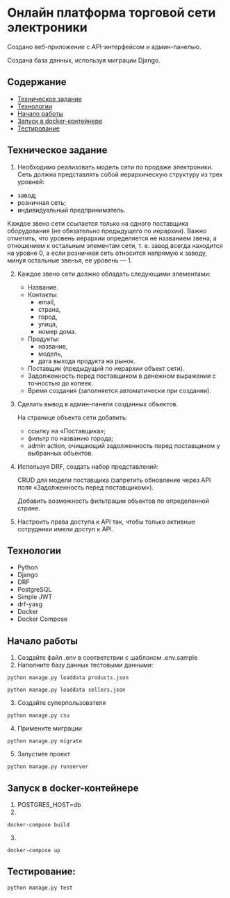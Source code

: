 # Онлайн платформа торговой сети электроники

Создано веб-приложение с API-интерфейсом и админ-панелью.

Создана база данных, используя миграции Django.

## Содержание
- [Техническое задание](#техническое-задание)
- [Технологии](#технологии)
- [Начало работы](#начало-работы)
- [Запуск в docker-контейнере](#запуск-в-docker-контейнере)
- [Тестирование](#тестирование)

## Техническое задание

1. Необходимо реализовать модель сети по продаже электроники.
Сеть должна представлять собой иерархическую структуру из трех уровней:

* завод;
* розничная сеть;
* индивидуальный предприниматель.

Каждое звено сети ссылается только на одного поставщика оборудования (не обязательно предыдущего по иерархии). Важно отметить, что уровень иерархии определяется не названием звена, а отношением к остальным элементам сети, т. е. завод всегда находится на уровне 0, а если розничная сеть относится напрямую к заводу, минуя остальные звенья, ее уровень — 1.

2. Каждое звено сети должно обладать следующими элементами:
   * Название.
   * Контакты:
     * email,
     * страна,
     * город,
     * улица,
     * номер дома.
   * Продукты:
     * название,
     * модель,
     * дата выхода продукта на рынок.
   * Поставщик (предыдущий по иерархии объект сети).
   * Задолженность перед поставщиком в денежном выражении с точностью до копеек.
   * Время создания (заполняется автоматически при создании).

3. Сделать вывод в админ-панели созданных объектов.

    На странице объекта сети добавить:

   * ссылку на «Поставщика»;
   * фильтр по названию города;
   * admin action, очищающий задолженность перед поставщиком у выбранных объектов.

4. Используя DRF, создать набор представлений:

    CRUD для модели поставщика (запретить обновление через API поля «Задолженность перед поставщиком»).
    
    Добавить возможность фильтрации объектов по определенной стране.

5. Настроить права доступа к API так, чтобы только активные сотрудники имели доступ к API.

## Технологии
- Python
- Django
- DRF
- PostgreSQL
- Simple JWT 
- drf-yasg
- Docker
- Docker Compose


## Начало работы

1. Создайте файл .env в соответствии с шаблоном .env.sample
2. Наполните базу данных тестовыми данными:
```
python manage.py loaddata products.json
```
```
python manage.py loaddata sellers.json
```
3. Создайте суперпользователя
```
python manage.py csu
```
4. Примените миграции
```
python manage.py migrate
```
5. Запустите проект
```
python manage.py runserver
```

## Запуск в docker-контейнере

1. POSTGRES_HOST=db
2. 
```
docker-compose build
```
3.
```
docker-compose up
```

## Тестирование:
```
python manage.py test
```


